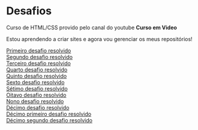 # Desafios
 Curso de HTML/CSS provido pelo canal do youtube **Curso em Video**

 Estou aprendendo a criar sites e agora vou gerenciar os meus repositórios!

<p>
    <a href="https://lucasfelipea.github.io/html-css/desafios resolvidos/d001/solucao.html" target="_self">Primeiro desafio resolvido</a><br>
    <a href="https://lucasfelipea.github.io/html-css/desafios resolvidos/d002/solucao.html" target="_self">Segundo desafio resolvido</a><br>
    <a href="https://lucasfelipea.github.io/html-css/desafios resolvidos/d003/solucao.html" target="_self">Terceiro desafio resolvido</a><br>
    <a href="https://lucasfelipea.github.io/html-css/desafios resolvidos/d004/solucao.html" target="_self">Quarto desafio resolvido</a><br>
    <a href="https://lucasfelipea.github.io/html-css/desafios resolvidos/d005/solucao.html" target="_self">Quinto desafio resolvido</a><br>
    <a href="https://lucasfelipea.github.io/html-css/desafios resolvidos/d006/solucao.html" target="_self">Sexto desafio resolvido</a><br>
    <a href="https://lucasfelipea.github.io/html-css/desafios resolvidos/d007/solucao.html" target="_self">Sétimo desafio resolvido</a><br>
    <a href="https://lucasfelipea.github.io/html-css/desafios resolvidos/d008/solucao.html" target="_self">Oitavo desafio resolvido</a><br>
    <a href="https://lucasfelipea.github.io/html-css/desafios resolvidos/d009/solucao.html" target="_self">Nono desafio resolvido</a><br>
    <a href="https://lucasfelipea.github.io/html-css/desafios resolvidos/d010/solucao.html" target="_self">Décimo desafio resolvido</a><br>
    <a href="https://lucasfelipea.github.io/html-css/desafios resolvidos/d011/solucao.html" target="_self">Décimo primeiro desafio resolvido</a><br>
    <a href="https://lucasfelipea.github.io/html-css/desafios resolvidos/d012/projeto-cordel/solucao.html" target="_self">Décimo segundo desafio resolvido</a><br>
</p>
